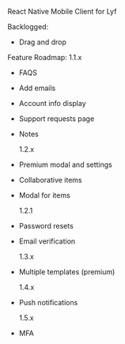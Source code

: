 React Native Mobile Client for Lyf

Backlogged:
- Drag and drop

Feature Roadmap:
  1.1.x

- FAQS
- Add emails
- Account info display
- Support requests page
- Notes

  1.2.x

- Premium modal and settings
- Collaborative items
- Modal for items

  1.2.1

- Password resets
- Email verification

  1.3.x

- Multiple templates (premium)

  1.4.x

- Push notifications

  1.5.x

- MFA
